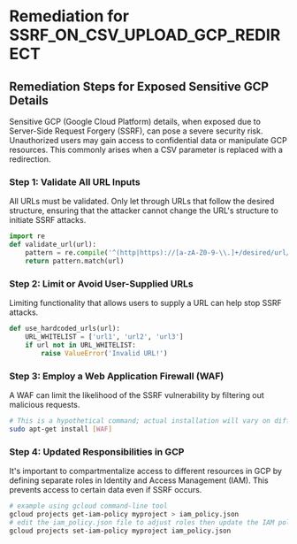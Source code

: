 # Remediation for SSRF_ON_CSV_UPLOAD_GCP_REDIRECT

## Remediation Steps for Exposed Sensitive GCP Details
Sensitive GCP (Google Cloud Platform) details, when exposed due to Server-Side Request Forgery (SSRF), can pose a severe security risk. Unauthorized users may gain access to confidential data or manipulate GCP resources. This commonly arises when a CSV parameter is replaced with a redirection.

### Step 1: Validate All URL Inputs
All URLs must be validated. Only let through URLs that follow the desired structure, ensuring that the attacker cannot change the URL's structure to initiate SSRF attacks.
```python
import re
def validate_url(url):
    pattern = re.compile('^(http|https)://[a-zA-Z0-9-\\.]+/desired/url/path')
    return pattern.match(url)
```

### Step 2: Limit or Avoid User-Supplied URLs
Limiting functionality that allows users to supply a URL can help stop SSRF attacks.
```python
def use_hardcoded_urls(url):
    URL_WHITELIST = ['url1', 'url2', 'url3']
    if url not in URL_WHITELIST:
        raise ValueError('Invalid URL!')
```

### Step 3: Employ a Web Application Firewall (WAF)
A WAF can limit the likelihood of the SSRF vulnerability by filtering out malicious requests.
```bash
# This is a hypothetical command; actual installation will vary on different platforms.
sudo apt-get install [WAF]
```

### Step 4: Updated Responsibilities in GCP
It's important to compartmentalize access to different resources in GCP by defining separate roles in Identity and Access Management (IAM). This prevents access to certain data even if SSRF occurs.
```bash
# example using gcloud command-line tool
gcloud projects get-iam-policy myproject > iam_policy.json
# edit the iam_policy.json file to adjust roles then update the IAM policy
gcloud projects set-iam-policy myproject iam_policy.json
```